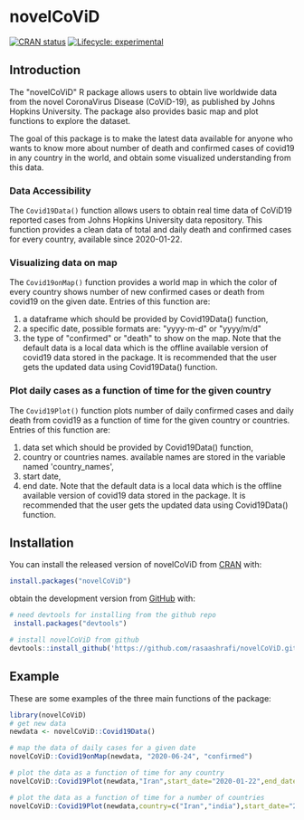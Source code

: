 
# novelCoViD

<!-- badges: start -->
[![CRAN status](https://www.r-pkg.org/badges/version/novelCoViD)](https://CRAN.R-project.org/package=novelCoViD)
[![Lifecycle: experimental](https://img.shields.io/badge/lifecycle-experimental-orange.svg)](https://www.tidyverse.org/lifecycle/#experimental)
<!-- badges: end -->

## Introduction 
The "novelCoViD" R package allows users to obtain live worldwide data from the
novel CoronaVirus Disease (CoViD-19), as published by Johns Hopkins University. The package also provides basic map and plot functions to explore the dataset.

The goal of this package is to make the latest data available for anyone who wants to
know more about number of death and confirmed cases of covid19 in any country in the world, and 
obtain some visualized understanding from this data.

### Data Accessibility
The `Covid19Data()` function allows users to obtain real time data of CoViD19 reported cases from Johns Hopkins University data repository. This function provides a clean data of total and daily death and confirmed cases for every country, available since 2020-01-22.

### Visualizing data on map 
The `Covid19onMap()` function provides a world map in which the color of every country shows number of new confirmed cases or death from covid19 on the given date. Entries of this function are: 
1) a dataframe which should be provided by Covid19Data() function, 
2) a specific date, possible formats are: "yyyy-m-d" or "yyyy/m/d"
3) the type of "confirmed" or "death" to show on the map. 
Note that the default data is a local data which is the offline available version of covid19 data stored in the package. It is recommended that the user gets the updated data using Covid19Data() function.

### Plot daily cases as a function of time for the given country
The `Covid19Plot()` function plots number of daily confirmed cases and daily death from covid19 as a function of time for the given country or countries. Entries of this function are: 
1) data set which should be provided by Covid19Data() function, 
2) country or countries names. available names are stored in the variable named 'country_names',
3) start date, 
4) end date.
Note that the default data is a local data which is the offline available version of covid19 data stored in the package. It is recommended that the user gets the updated data using Covid19Data() function.

## Installation

You can install the released version of novelCoViD from [CRAN](https://CRAN.R-project.org) with:

``` r
install.packages("novelCoViD")
```

obtain the development version from [GitHub](https://github.com/) with:

``` r
# need devtools for installing from the github repo
 install.packages("devtools")

# install novelCoViD from github
devtools::install_github('https://github.com/rasaashrafi/novelCoViD.git')
```

## Example

These are some examples of the three main functions of the package:

``` r
library(novelCoViD)
# get new data
newdata <- novelCoViD::Covid19Data()
```

``` r
# map the data of daily cases for a given date
novelCoViD::Covid19onMap(newdata, "2020-06-24", "confirmed")
```


``` r
# plot the data as a function of time for any country
novelCoViD::Covid19Plot(newdata,"Iran",start_date="2020-01-22",end_date = "2020-10-24")
```

``` r
# plot the data as a function of time for a number of countries
novelCoViD::Covid19Plot(newdata,country=c("Iran","india"),start_date="2020/02/22",end_date = "2020/05/15")
```

